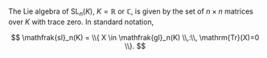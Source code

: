 The Lie algebra of $\mathop{\mathrm{SL}}_n(K)$, $K=\mathbb{R}$ or $\mathbb{C}$, is given by the set of $n\times n$ matrices over $K$ with trace zero. In standard notation,

$$
\mathfrak{sl}_n(K) = \\{ X \in \mathfrak{gl}_n(K) \\,:\\, \mathrm{Tr}(X)=0 \\}.
$$
